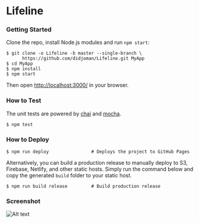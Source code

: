 # Lifeline

### Getting Started

Clone the repo, install Node.js modules and run `npm start`:

```
$ git clone -o Lifeline -b master --single-branch \
      https://github.com/didjoman/Lifeline.git MyApp
$ cd MyApp
$ npm install
$ npm start
```

Then open [http://localhost:3000/](http://localhost:3000/) in your browser.

### How to Test

The unit tests are powered by [chai](http://chaijs.com/) and [mocha](http://mochajs.org/).

```
$ npm test
```

### How to Deploy

```shell
$ npm run deploy                # Deploys the project to GitHub Pages
```

Alternatively, you can build a production release to manually deploy to S3, Firebase, Netlify, and other static hosts. Simply run the command below and copy the generated `build` folder to your static host.

```shell
$ npm run build release         # Build production release 
```

### Screenshot

![Alt text](/screenshots/screenshot.png?raw=true "Screenshot of the timeline")
